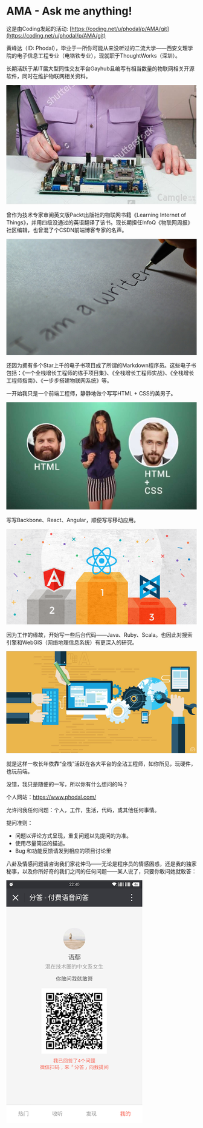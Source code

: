 # AMA - Ask me anything! 

这是由Coding发起的活动: [https://coding.net/u/phodal/p/AMA/git](https://coding.net/u/phodal/p/AMA/git)

黄峰达（ID: Phodal），毕业于一所你可能从来没听过的二流大学——西安文理学院的电子信息工程专业（电铬铁专业），现就职于ThoughtWorks（深圳）。

长期活跃于某IT届大型同性交友平台Gayhub且编写有相当数量的物联网相关开源软件，同时在维护物联网相关资料。

![Iron](images/iron.jpg)

曾作为技术专家审阅英文版Packt出版社的物联网书籍《Learning Internet of Things》，并用四级没通过的英语翻译了该书。现长期担任InfoQ《物联网周报》社区编辑，也曾混了个CSDN前端博客专家的名声。

![I am Writer](images/writer.jpg)

还因为拥有多个Star上千的电子书项目成了所谓的Markdown程序员。这些电子书包括：《一个全栈增长工程师的练手项目集》、《全栈增长工程师实战》、《全栈增长工程师指南》、《一步步搭建物联网系统》等。

一开始我只是一个前端工程师，静静地做个写写HTML + CSS的美男子。

![HTML CSS](images/htmlcss.jpg)

写写Backbone、React、Angular，顺便写写移动应用。

![React](images/react.png)

因为工作的缘故，开始写一些后台代码——Java、Ruby、Scala。也因此对搜索引擎和WebGIS（网络地理信息系统）有更深入的研究。

![Full Stack](images/fullstack.jpg)

就是这样一枚长年依靠“全栈”活跃在各大平台的全沾工程师，如你所见，玩硬件，也玩前端。

没错，我只是随便的一写，所以你有什么想问的吗？

个人网站：https://www.phodal.com/ 

允许问我任何问题：个人，工作，生活，代码，或其他任何事情。

提问准则：

 - 问题以评论方式呈现，重复问题以先提问的为准。
 - 使用尽量简洁的描述。
 - Bug 和功能反馈请发到相应的项目讨论里

八卦及情感问题请咨询我们家花仲马——无论是程序员的情感困惑，还是我的独家秘事，以及你所好奇的我们之间的任何问题——某人说了，只要你敢问她就敢答：

![Fenda](images/fenda.png)